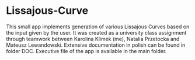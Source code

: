 # Lissajous-Curve
This small app implements generation of various Lissajous Curves based on the input given by the user.
It was created as a university class assignment through teamwork between Karolina Klimek (me), Natalia Przetocka and Mateusz Lewandowski.
Extensive documentation in polish can be found in folder DOC. Executive file of the app is available in the main folder.
